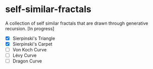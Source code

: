 # self-similar-fractals
A collection of self similar fractals that are drawn through generative recursion. 
[In progress]

- [x] Sierpinski's Triangle
- [x] Sierpinski's Carpet
- [ ] Von Koch Curve
- [ ] Lévy Curve
- [ ] Dragon Curve
